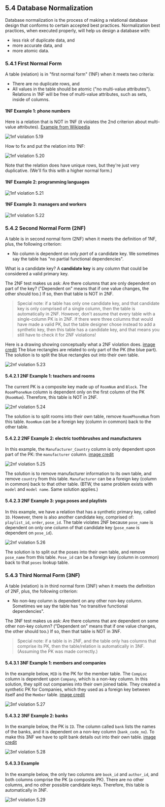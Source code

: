 ## 5.4 Database Normalization
Database normalization is the process of making a relational database design that conforms to certain accepted best practices. Normalization best practices, when executed properly, will help us design a database with:
* less risk of duplicate data, and 
* more accurate data, and
* more atomic data.

### 5.4.1 First Normal Form
A table (relation) is in "first normal form" (1NF) when it meets two criteria: 
* There are no duplicate rows, and
* All values in the table should be atomic ("no multi-value attributes"). Relations in 1NF will be free of multi-value attributes, such as sets, inside of columns.

#### 1NF Example 1: phone numbers
Here is a relation that is NOT in 1NF (it violates the 2nd criterion about multi-value attributes). [Example from Wikipedia](https://en.wikipedia.org/wiki/First_normal_form)

![1nf violation 5.19](https://github.com/megansquire/CSC301/blob/master/images/5.19.png)

How to fix and put the relation into 1NF:

![1nf violation 5.20](https://github.com/megansquire/CSC301/blob/master/images/5.20.png)

Note that the relation does have unique rows, but they're just very duplicative. (We'll fix this with a higher normal form.)

#### 1NF Example 2: programming languages

![1nf violation 5.21](https://github.com/megansquire/CSC301/blob/master/images/5.21.png)

#### 1NF Example 3: managers and workers

![1nf violation 5.22](https://github.com/megansquire/CSC301/blob/master/images/5.22.png)

### 5.4.2 Second Normal Form (2NF)
A table is in second normal form (2NF) when it meets the definition of 1NF, plus, the following criterion:
* No column is dependent on only *part* of a candidate key. We sometimes say the table has "no partial functional dependencies".

What is a candidate key? A **candidate key** is any column that could be considered a valid primary key. 

The 2NF test makes us ask: Are there columns that are only dependent on part of the key? ("Dependent on" means that if one value changes, the other should too.) If so, then that table is NOT in 2NF.

> Special note: if a table has only one candidate key, and that candidate key is only comprised of a single column, then the table is automatically in 2NF. However, don't assume that every table with a single-column PK is in 2NF. If there were three columns that would have made a valid PK, but the table designer chose instead to add a synthetic key, then this table has a candidate key, and that means you still have to check it for 2NF violations!

Here is a drawing showing conceptually what a 2NF violation does. [image credit](http://www.virtualmv.com/wiki/index.php?title=DBMS:Normalisation) The blue rectangles are related to only part of the PK (the blue part). The solution is to split the blue rectangles out into their own table.

![2nf violation 5.23](https://github.com/megansquire/CSC301/blob/master/images/5.23.png)

#### 5.4.2.1 2NF Example 1: teachers and rooms
The current PK is a composite key made up of `RoomNum` and `Block`. The `RoomPhoneNum` column is dependent only on the first column of the PK (`RoomNum`). Therefore, this table is NOT in 2NF.

![2nf violation 5.24](https://github.com/megansquire/CSC301/blob/master/images/5.24.png)

The solution is to split rooms into their own table, remove `RoomPhoneNum` from this table. `RoomNum` can be a foreign key (column in common) back to the other table.

#### 5.4.2.2 2NF Example 2: electric toothbrushes and manufacturers
In this example, the `Manufacturer_Country` column is only dependent upon part of the PK: the `manufacturer` column. [image credit](https://www.slideshare.net/samyig/normal-forms-67127011)

![2nf violation 5.25](https://github.com/megansquire/CSC301/blob/master/images/5.25.png)

The solution is to remove manufacturer information to its own table, and remove `country` from this table. `Manufacturer` can be a foreign key (column in common) back to that other table.  (BTW, the same problem exists with `model` and `model name`. Same solution applies.)

#### 5.4.2.3 2NF Example 3: yoga poses and playlists
In this example, we have a relation that has a synthetic primary key, called `ID`. However, there is also another candidate key, comprised of: `playlist_id`, `order`, `pose_id`. The table violates 2NF because `pose_name` is dependent on only one column of that candidate key (`pose_name` is dependent on `pose_id`).

![2nf violation 5.26](https://github.com/megansquire/CSC301/blob/master/images/5.26.png)

The solution is to split out the poses into their own table, and remove `pose_name` from this table. `Pose_id` can be a foreign key (column in common) back to that `poses` lookup table.

### 5.4.3 Third Normal Form (3NF)
A table (relation) is in third normal form (3NF) when it meets the definition of 2NF, plus, the following criterion:
* No non-key column is dependent on any other non-key column. Sometimes we say the table has "no transitive functional dependencies".

The 3NF test makes us ask: Are there columns that are dependent on some other non-key column? ("Dependent on" means that if one value changes, the other should too.) If so, then that table is NOT in 3NF.

> Special note: if a table is in 2NF, and the table only has columns that comprise its PK, then the table/relation is automatically in 3NF. (Assuming the PK was made correctly.)

#### 5.4.3.1 3NF Example 1: members and companies
In the example below, `MID` is the PK for the member table. The `CompLoc` column is dependent upon `Company`, which is a non-key column. In this solution, they split out companies into their own joined table. They created a synthetic PK for Companies, which they used as a foreign key between itself and the `Member` table. [image credit](https://sakil2011.wordpress.com/2011/04/27/rules-of-data-normalization/)

![3nf violation 5.27](https://github.com/megansquire/CSC301/blob/master/images/5.27.png)

#### 5.4.3.2 3NF Example 2: banks
In the example below, the PK is `ID`. The column called `bank` lists the names of the banks, and it is dependent on a non-key column (`bank_code_no`). To make this 3NF we have to split bank details out into their own table. [image credit](http://www.gitta.info/LogicModelin/en/html/DataConsiten_Norm3NF.html)

![3nf violation 5.28](https://github.com/megansquire/CSC301/blob/master/images/5.28.png)

#### 5.4.3.3 Example
In the example below, the only two columns are `book_id` and `author_id`, and both columns comprise the PK (a composite PK). There are no other columns, and no other possible candidate keys. Therefore, this table is automatically in 3NF.

![3nf violation 5.29](https://github.com/megansquire/CSC301/blob/master/images/5.29.png)
